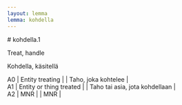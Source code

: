 ```yaml
---
layout: lemma
lemma: kohdella
---
```


<div class="sense">
# <span class="sensename">kohdella.1</span>

<span class="description">Treat, handle</span>

<span class="description">Kohdella, käsitellä</span>

A0 | Entity treating |   | Taho, joka kohtelee |  
A1 | Entity or thing treated |   | Taho tai asia, jota kohdellaan |  
A2 | MNR |   | MNR |  

</div>

